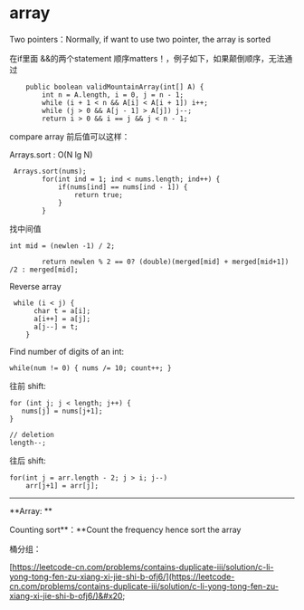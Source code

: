 # array

Two pointers：Normally, if want to use two pointer, the array is sorted



在if里面 &&的两个statement 顺序matters！，例子如下，如果颠倒顺序，无法通过

```
    public boolean validMountainArray(int[] A) {
        int n = A.length, i = 0, j = n - 1;
        while (i + 1 < n && A[i] < A[i + 1]) i++;
        while (j > 0 && A[j - 1] > A[j]) j--;
        return i > 0 && i == j && j < n - 1;
```



compare array 前后值可以这样：

Arrays.sort : O(N lg N)

```
 Arrays.sort(nums);
        for(int ind = 1; ind < nums.length; ind++) {
            if(nums[ind] == nums[ind - 1]) {
                return true;
            }
        }
```

找中间值



```
int mid = (newlen -1) / 2;
        
        return newlen % 2 == 0? (double)(merged[mid] + merged[mid+1]) /2 : merged[mid];
```

Reverse array

```
 while (i < j) {
      char t = a[i];
      a[i++] = a[j];
      a[j--] = t;
    }
```



Find number of digits of an int:

```
while(num != 0) { nums /= 10; count++; }
```



往前 shift:&#x20;

```
for (int j; j < length; j++) {
   nums[j] = nums[j+1];
}

// deletion
length--;
```

往后 shift:

```
for(int j = arr.length - 2; j > i; j--)
    arr[j+1] = arr[j];
```

****

**Array: **

Counting sort**：**Count the frequency hence sort the array



桶分组：

[https://leetcode-cn.com/problems/contains-duplicate-iii/solution/c-li-yong-tong-fen-zu-xiang-xi-jie-shi-b-ofj6/](https://leetcode-cn.com/problems/contains-duplicate-iii/solution/c-li-yong-tong-fen-zu-xiang-xi-jie-shi-b-ofj6/)&#x20;

